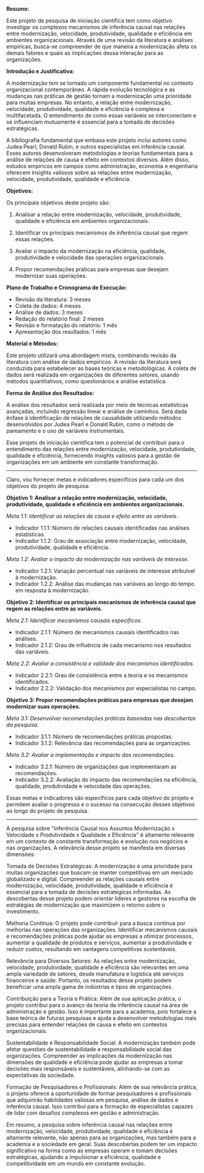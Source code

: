 **Resumo:**

Este projeto de pesquisa de iniciação científica tem como objetivo investigar os complexos mecanismos de inferência causal nas relações entre modernização, velocidade, produtividade, qualidade e eficiência em ambientes organizacionais. Através de uma revisão da literatura e análises empíricas, busca-se compreender de que maneira a modernização afeta os demais fatores e quais as implicações dessa interação para as organizações.

**Introdução e Justificativa:**

A modernização tem se tornado um componente fundamental no contexto organizacional contemporâneo. A rápida evolução tecnológica e as mudanças nas práticas de gestão tornam a modernização uma prioridade para muitas empresas. No entanto, a relação entre modernização, velocidade, produtividade, qualidade e eficiência é complexa e multifacetada. O entendimento de como essas variáveis se interconectam e se influenciam mutuamente é essencial para a tomada de decisões estratégicas.

A bibliografia fundamental que embasa este projeto inclui autores como Judea Pearl, Donald Rubin, e outros especialistas em inferência causal. Esses autores desenvolveram metodologias e teorias fundamentais para a análise de relações de causa e efeito em contextos diversos. Além disso, estudos empíricos em campos como administração, economia e engenharia oferecem insights valiosos sobre as relações entre modernização, velocidade, produtividade, qualidade e eficiência.

**Objetivos:**

Os principais objetivos deste projeto são:

1. Analisar a relação entre modernização, velocidade, produtividade, qualidade e eficiência em ambientes organizacionais.

2. Identificar os principais mecanismos de inferência causal que regem essas relações.

3. Avaliar o impacto da modernização na eficiência, qualidade, produtividade e velocidade das operações organizacionais.

4. Propor recomendações práticas para empresas que desejam modernizar suas operações.

**Plano de Trabalho e Cronograma de Execução:**

- Revisão da literatura: 3 meses
- Coleta de dados: 4 meses
- Análise de dados: 3 meses
- Redação do relatório final: 2 meses
- Revisão e formatação do relatório: 1 mês
- Apresentação dos resultados: 1 mês

**Material e Métodos:**

Este projeto utilizará uma abordagem mista, combinando revisão da literatura com análise de dados empíricos. A revisão da literatura será conduzida para estabelecer as bases teóricas e metodológicas. A coleta de dados será realizada em organizações de diferentes setores, usando métodos quantitativos, como questionários e análise estatística.

**Forma de Análise dos Resultados:**

A análise dos resultados será realizada por meio de técnicas estatísticas avançadas, incluindo regressão linear e análise de caminhos. Será dada ênfase à identificação de relações de causalidade utilizando métodos desenvolvidos por Judea Pearl e Donald Rubin, como o método de pareamento e o uso de variáveis instrumentais.

Esse projeto de iniciação científica tem o potencial de contribuir para o entendimento das relações entre modernização, velocidade, produtividade, qualidade e eficiência, fornecendo insights valiosos para a gestão de organizações em um ambiente em constante transformação.

-----
Claro, vou fornecer metas e indicadores específicos para cada um dos objetivos do projeto de pesquisa:

**Objetivo 1: Analisar a relação entre modernização, velocidade, produtividade, qualidade e eficiência em ambientes organizacionais.**

*Meta 1.1: Identificar as relações de causa e efeito entre as variáveis.*

- Indicador 1.1.1: Número de relações causais identificadas nas análises estatísticas.
- Indicador 1.1.2: Grau de associação entre modernização, velocidade, produtividade, qualidade e eficiência.

*Meta 1.2: Avaliar o impacto da modernização nas variáveis de interesse.*

- Indicador 1.2.1: Variação percentual nas variáveis de interesse atribuível à modernização.
- Indicador 1.2.2: Análise das mudanças nas variáveis ao longo do tempo em resposta à modernização.

**Objetivo 2: Identificar os principais mecanismos de inferência causal que regem as relações entre as variáveis.**

*Meta 2.1: Identificar mecanismos causais específicos.*

- Indicador 2.1.1: Número de mecanismos causais identificados nas análises.
- Indicador 2.1.2: Grau de influência de cada mecanismo nos resultados das variáveis.

*Meta 2.2: Avaliar a consistência e validade dos mecanismos identificados.*

- Indicador 2.2.1: Grau de consistência entre a teoria e os mecanismos identificados.
- Indicador 2.2.2: Validação dos mecanismos por especialistas no campo.

**Objetivo 3: Propor recomendações práticas para empresas que desejam modernizar suas operações.**

*Meta 3.1: Desenvolver recomendações práticas baseadas nas descobertas da pesquisa.*

- Indicador 3.1.1: Número de recomendações práticas propostas.
- Indicador 3.1.2: Relevância das recomendações para as organizações.

*Meta 3.2: Avaliar a implementação e impacto das recomendações.*

- Indicador 3.2.1: Número de organizações que implementaram as recomendações.
- Indicador 3.2.2: Avaliação do impacto das recomendações na eficiência, qualidade, produtividade e velocidade das operações.

Essas metas e indicadores são específicos para cada objetivo do projeto e permitem avaliar o progresso e o sucesso na consecução desses objetivos ao longo do projeto de pesquisa.

-----

A pesquisa sobre "Inferência Causal nos Assuntos Modernização x Velocidade x Produtividade x Qualidade x Eficiência" é altamente relevante em um contexto de constante transformação e evolução nos negócios e nas organizações. A relevância desse projeto se manifesta em diversas dimensões:

Tomada de Decisões Estratégicas: A modernização é uma prioridade para muitas organizações que buscam se manter competitivas em um mercado globalizado e digital. Compreender as relações causais entre modernização, velocidade, produtividade, qualidade e eficiência é essencial para a tomada de decisões estratégicas informadas. As descobertas desse projeto podem orientar líderes e gestores na escolha de estratégias de modernização que maximizem o retorno sobre o investimento.

Melhoria Contínua: O projeto pode contribuir para a busca contínua por melhorias nas operações das organizações. Identificar mecanismos causais e recomendações práticas pode ajudar as empresas a otimizar processos, aumentar a qualidade de produtos e serviços, aumentar a produtividade e reduzir custos, resultando em vantagens competitivas sustentáveis.

Relevância para Diversos Setores: As relações entre modernização, velocidade, produtividade, qualidade e eficiência são relevantes em uma ampla variedade de setores, desde manufatura e logística até serviços financeiros e saúde. Portanto, os resultados desse projeto podem beneficiar uma ampla gama de indústrias e tipos de organizações.

Contribuição para a Teoria e Prática: Além de sua aplicação prática, o projeto contribui para o avanço da teoria da inferência causal na área de administração e gestão. Isso é importante para a academia, pois fortalece a base teórica de futuras pesquisas e ajuda a desenvolver metodologias mais precisas para entender relações de causa e efeito em contextos organizacionais.

Sustentabilidade e Responsabilidade Social: A modernização também pode afetar questões de sustentabilidade e responsabilidade social das organizações. Compreender as implicações da modernização nas dimensões de qualidade e eficiência pode ajudar as empresas a tomar decisões mais responsáveis e sustentáveis, alinhando-se com as expectativas da sociedade.

Formação de Pesquisadores e Profissionais: Além de sua relevância prática, o projeto oferece a oportunidade de formar pesquisadores e profissionais que adquirirão habilidades valiosas em pesquisa, análise de dados e inferência causal. Isso contribui para a formação de especialistas capazes de lidar com desafios complexos em gestão e administração.

Em resumo, a pesquisa sobre inferência causal nas relações entre modernização, velocidade, produtividade, qualidade e eficiência é altamente relevante, não apenas para as organizações, mas também para a academia e a sociedade em geral. Suas descobertas podem ter um impacto significativo na forma como as empresas operam e tomam decisões estratégicas, ajudando a impulsionar a eficiência, qualidade e competitividade em um mundo em constante evolução.

